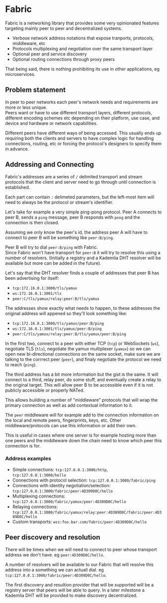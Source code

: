 # Fabric

Fabric is a networking library that provides some very opinionated features
targeting mainly peer to peer and decentralized systems.  

- Verbose network address notations that expose tranports, protocols, middleware, etc
- Protocols multiplexing and negotiation over the same transport layer
- Optional peer and service discovery
- Optional routing connections through proxy peers

That being said, there is nothing prohibiting its use in other applications, 
eg microservices.  

## Problem statement

In peer to peer networks each peer's network needs and requirements are more 
or less unique.  
Peers want or have to use different transport layers, different protocols,
different encoding schemes etc depending on their platform, use case, and
device and hardware or network capabilities.  

Different peers have different ways of being accessed. 
This usually ends up requiring both the clients and servers to have complex 
logic for handling connections, routing, etc or forcing the protocol's 
designers to specify them in advance.

## Addressing and Connecting

Fabric's addresses are a series of `/` delimited transport and stream 
protocols that the client and server need to go through until connection 
is established.

Each part can contain `:` delimeted parameters, but the left-most item will
need to always be the protocol or stream's identifier.

Let's take for example a very simple ping-pong protocol. Peer A connects to 
peer B, sends a `ping` message, peer B responds with `pong` and the connection 
is then closed.

Assuming we only know the peer's id, the address peer A will have to connect 
to peer B will be something like `peer:B/ping`.

Peer B will try to dial `peer:B/ping` with Fabric.  
Since Fabric won't have transport for `peer:B` it will try to resolve this
using a number of resolvers. (Initially a registry and a Kademlia DHT resolver
will be available but more can be added in the future).

Let's say that the DHT resolver finds a couple of addresses that peer B has been
advertising for itself:

* `tcp:172.16.0.1:3000/tls/yamux`
* `ws:172.16.0.1:3001/tls`
* `peer:C/tls/yamux/relay:peer:B/tls/yamux`

The addresses show exactly what needs to happen, to these addresses the original
address will appened so they'll look something like:

* `tcp:172.16.0.1:3000/tls/yamux/peer:B/ping`
* `ws:172.16.0.1:3001/tls/yamux/peer:B/ping`
* `peer:C/tls/yamux/relay:peer:B/tls/yamux/peer:B/ping`

In the first two, connect to a peer with either TCP (`tcp`) or WebSockets 
(`ws`), negotiate TLS (`tls`), negotiate the yamux multiplexer (`yamux`) so we
can open new bi-directional connections on the same socket, make sure we are 
talking to the corrrect peer (`peer`), and finaly negotiate the protocol we
need to reach (`ping`).

The third address has a bit more information but the gist is the same. It will
connect to a third, relay peer, do some stuff, and eventually create a relay
to the original target. This will allow peer B to be accessible even if it is 
not publicly accessible or properly NATed.

This allows building a number of "middleware" protocols that will wrap the 
primary connection as well as add contextual information to it.

The `peer` middleware will for example add to the connection information on
the local and remote peers, fingerprints, keys, etc. Other middleware/protocols
can use this information or add their own.

This is useful in cases where one server is for example hosting more than one
peers and the middleware down the chain need to know which peer this connection
is for.

### Address examples

* Simple connections: `tcp:127.0.0.1:3000/http`, `tcp:127.0.0.1:3000/hello`
* Connections with protocol selection: `tcp:127.0.0.1:3000/fabric/ping`
* Connections with identity negotiation/selection: `tcp:127.0.0.1:3000/fabric/peer:4D309D0C/hello`
* Multiplexing connections: `tcp:127.0.0.1:3000/fabric/yamux/peer:4D309D0C/hello`
* Relaying connections: `tcp:127.0.0.1:3000/fabric/yamux/relay:peer:4D309D0C/fabric/peer:4D309D0C/hello`
* Custom transports: `wss:foo.bar.com/fabric/peer:4D309D0C/hello`

## Peer discovery and resolution

There will be times when we will need to connect to peer whose transport address
we don't have. eg `peer:4D309D0C/hello`.

A number of resolvers will be available to our Fabric that will resolve this 
address into a something we can actuall dial. eg `tcp:127.0.0.1:3000/fabric/peer:4D309D0C/hello`.

The first discovery and resultion provider that will be supported will be a
registry server that peers will be able to query. In a later milestone a 
Kademlia DHT will be provided to make discovery decentralized.

